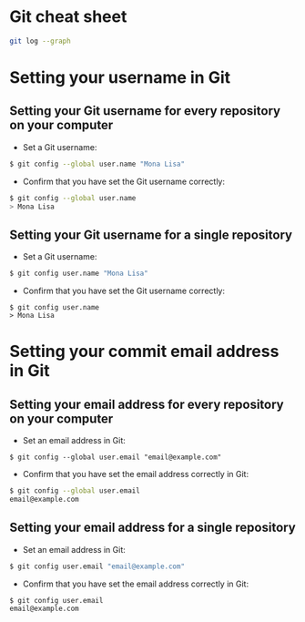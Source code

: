 # Git cheat sheet

```bash
git log --graph
```
# Setting your username in Git

## Setting your Git username for every repository on your computer
- Set a Git username:
```bash
$ git config --global user.name "Mona Lisa"
```
- Confirm that you have set the Git username correctly:
```bash
$ git config --global user.name
> Mona Lisa
```
## Setting your Git username for a single repository
- Set a Git username:
```bash
$ git config user.name "Mona Lisa"
```
- Confirm that you have set the Git username correctly:
```bashh
$ git config user.name
> Mona Lisa
```

# Setting your commit email address in Git

## Setting your email address for every repository on your computer
- Set an email address in Git:
```bashh
$ git config --global user.email "email@example.com"
```
- Confirm that you have set the email address correctly in Git:
```bash
$ git config --global user.email
email@example.com
```

## Setting your email address for a single repository
- Set an email address in Git: 
```bash
$ git config user.email "email@example.com"
```

- Confirm that you have set the email address correctly in Git:
```bash
$ git config user.email
email@example.com
```